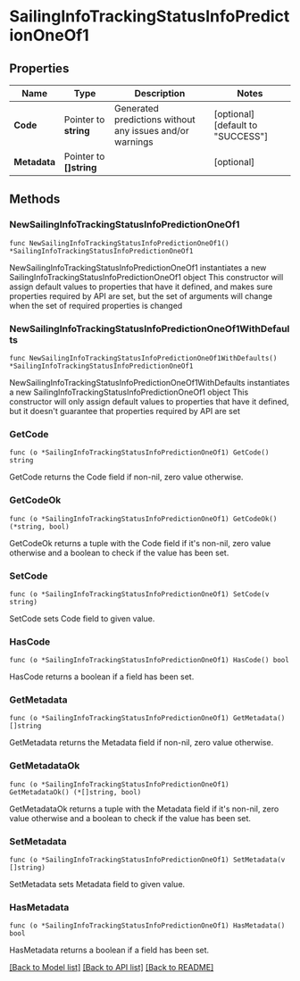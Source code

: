 # SailingInfoTrackingStatusInfoPredictionOneOf1

## Properties

Name | Type | Description | Notes
------------ | ------------- | ------------- | -------------
**Code** | Pointer to **string** | Generated predictions without any issues and/or warnings | [optional] [default to "SUCCESS"]
**Metadata** | Pointer to **[]string** |  | [optional] 

## Methods

### NewSailingInfoTrackingStatusInfoPredictionOneOf1

`func NewSailingInfoTrackingStatusInfoPredictionOneOf1() *SailingInfoTrackingStatusInfoPredictionOneOf1`

NewSailingInfoTrackingStatusInfoPredictionOneOf1 instantiates a new SailingInfoTrackingStatusInfoPredictionOneOf1 object
This constructor will assign default values to properties that have it defined,
and makes sure properties required by API are set, but the set of arguments
will change when the set of required properties is changed

### NewSailingInfoTrackingStatusInfoPredictionOneOf1WithDefaults

`func NewSailingInfoTrackingStatusInfoPredictionOneOf1WithDefaults() *SailingInfoTrackingStatusInfoPredictionOneOf1`

NewSailingInfoTrackingStatusInfoPredictionOneOf1WithDefaults instantiates a new SailingInfoTrackingStatusInfoPredictionOneOf1 object
This constructor will only assign default values to properties that have it defined,
but it doesn't guarantee that properties required by API are set

### GetCode

`func (o *SailingInfoTrackingStatusInfoPredictionOneOf1) GetCode() string`

GetCode returns the Code field if non-nil, zero value otherwise.

### GetCodeOk

`func (o *SailingInfoTrackingStatusInfoPredictionOneOf1) GetCodeOk() (*string, bool)`

GetCodeOk returns a tuple with the Code field if it's non-nil, zero value otherwise
and a boolean to check if the value has been set.

### SetCode

`func (o *SailingInfoTrackingStatusInfoPredictionOneOf1) SetCode(v string)`

SetCode sets Code field to given value.

### HasCode

`func (o *SailingInfoTrackingStatusInfoPredictionOneOf1) HasCode() bool`

HasCode returns a boolean if a field has been set.

### GetMetadata

`func (o *SailingInfoTrackingStatusInfoPredictionOneOf1) GetMetadata() []string`

GetMetadata returns the Metadata field if non-nil, zero value otherwise.

### GetMetadataOk

`func (o *SailingInfoTrackingStatusInfoPredictionOneOf1) GetMetadataOk() (*[]string, bool)`

GetMetadataOk returns a tuple with the Metadata field if it's non-nil, zero value otherwise
and a boolean to check if the value has been set.

### SetMetadata

`func (o *SailingInfoTrackingStatusInfoPredictionOneOf1) SetMetadata(v []string)`

SetMetadata sets Metadata field to given value.

### HasMetadata

`func (o *SailingInfoTrackingStatusInfoPredictionOneOf1) HasMetadata() bool`

HasMetadata returns a boolean if a field has been set.


[[Back to Model list]](../README.md#documentation-for-models) [[Back to API list]](../README.md#documentation-for-api-endpoints) [[Back to README]](../README.md)


